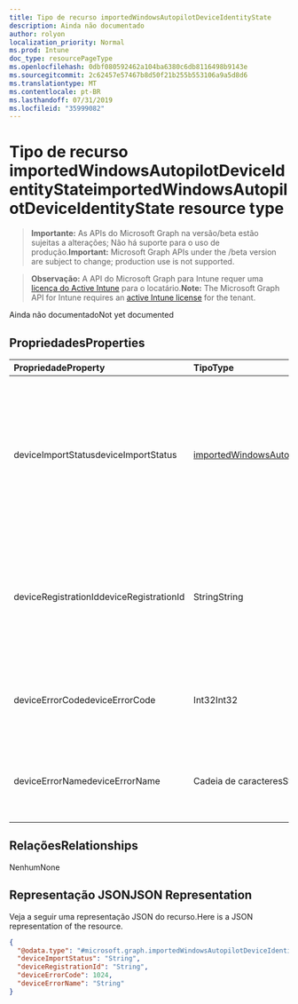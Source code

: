 ```yaml
---
title: Tipo de recurso importedWindowsAutopilotDeviceIdentityState
description: Ainda não documentado
author: rolyon
localization_priority: Normal
ms.prod: Intune
doc_type: resourcePageType
ms.openlocfilehash: 0dbf080592462a104ba6380c6db8116498b9143e
ms.sourcegitcommit: 2c62457e57467b8d50f21b255b553106a9a5d8d6
ms.translationtype: MT
ms.contentlocale: pt-BR
ms.lasthandoff: 07/31/2019
ms.locfileid: "35999082"
---
```

# <a name="importedwindowsautopilotdeviceidentitystate-resource-type"></a><span data-ttu-id="7b3d2-103">Tipo de recurso importedWindowsAutopilotDeviceIdentityState</span><span class="sxs-lookup"><span data-stu-id="7b3d2-103">importedWindowsAutopilotDeviceIdentityState resource type</span></span>

> <span data-ttu-id="7b3d2-104">**Importante:** As APIs do Microsoft Graph na versão/beta estão sujeitas a alterações; Não há suporte para o uso de produção.</span><span class="sxs-lookup"><span data-stu-id="7b3d2-104">**Important:** Microsoft Graph APIs under the /beta version are subject to change; production use is not supported.</span></span>

> <span data-ttu-id="7b3d2-105">**Observação:** A API do Microsoft Graph para Intune requer uma [licença do Active Intune](https://go.microsoft.com/fwlink/?linkid=839381) para o locatário.</span><span class="sxs-lookup"><span data-stu-id="7b3d2-105">**Note:** The Microsoft Graph API for Intune requires an [active Intune license](https://go.microsoft.com/fwlink/?linkid=839381) for the tenant.</span></span>

<span data-ttu-id="7b3d2-106">Ainda não documentado</span><span class="sxs-lookup"><span data-stu-id="7b3d2-106">Not yet documented</span></span>

## <a name="properties"></a><span data-ttu-id="7b3d2-107">Propriedades</span><span class="sxs-lookup"><span data-stu-id="7b3d2-107">Properties</span></span>
|<span data-ttu-id="7b3d2-108">Propriedade</span><span class="sxs-lookup"><span data-stu-id="7b3d2-108">Property</span></span>|<span data-ttu-id="7b3d2-109">Tipo</span><span class="sxs-lookup"><span data-stu-id="7b3d2-109">Type</span></span>|<span data-ttu-id="7b3d2-110">Descrição</span><span class="sxs-lookup"><span data-stu-id="7b3d2-110">Description</span></span>|
|:---|:---|:---|
|<span data-ttu-id="7b3d2-111">deviceImportStatus</span><span class="sxs-lookup"><span data-stu-id="7b3d2-111">deviceImportStatus</span></span>|[<span data-ttu-id="7b3d2-112">importedWindowsAutopilotDeviceIdentityImportStatus</span><span class="sxs-lookup"><span data-stu-id="7b3d2-112">importedWindowsAutopilotDeviceIdentityImportStatus</span></span>](../resources/intune-enrollment-importedwindowsautopilotdeviceidentityimportstatus.md)|<span data-ttu-id="7b3d2-113">Status do dispositivo relatado pelo Device Directory Service (DDS).</span><span class="sxs-lookup"><span data-stu-id="7b3d2-113">Device status reported by Device Directory Service(DDS).</span></span> <span data-ttu-id="7b3d2-114">Os valores possíveis são: `unknown`, `pending`, `partial`, `complete`, `error`.</span><span class="sxs-lookup"><span data-stu-id="7b3d2-114">Possible values are: `unknown`, `pending`, `partial`, `complete`, `error`.</span></span>|
|<span data-ttu-id="7b3d2-115">deviceRegistrationId</span><span class="sxs-lookup"><span data-stu-id="7b3d2-115">deviceRegistrationId</span></span>|<span data-ttu-id="7b3d2-116">String</span><span class="sxs-lookup"><span data-stu-id="7b3d2-116">String</span></span>|<span data-ttu-id="7b3d2-117">ID de Registro do Dispositivo para dispositivo adicionado com êxito relatada pelo Device Directory Service (DDS).</span><span class="sxs-lookup"><span data-stu-id="7b3d2-117">Device Registration ID for successfully added device reported by Device Directory Service(DDS).</span></span>|
|<span data-ttu-id="7b3d2-118">deviceErrorCode</span><span class="sxs-lookup"><span data-stu-id="7b3d2-118">deviceErrorCode</span></span>|<span data-ttu-id="7b3d2-119">Int32</span><span class="sxs-lookup"><span data-stu-id="7b3d2-119">Int32</span></span>|<span data-ttu-id="7b3d2-120">Código de erro do dispositivo relatado pelo Device Directory Service (DDS).</span><span class="sxs-lookup"><span data-stu-id="7b3d2-120">Device error code reported by Device Directory Service(DDS).</span></span>|
|<span data-ttu-id="7b3d2-121">deviceErrorName</span><span class="sxs-lookup"><span data-stu-id="7b3d2-121">deviceErrorName</span></span>|<span data-ttu-id="7b3d2-122">Cadeia de caracteres</span><span class="sxs-lookup"><span data-stu-id="7b3d2-122">String</span></span>|<span data-ttu-id="7b3d2-123">Nome do erro de dispositivo relatado pelo Device Directory Service(DDS).</span><span class="sxs-lookup"><span data-stu-id="7b3d2-123">Device error name reported by Device Directory Service(DDS).</span></span>|

## <a name="relationships"></a><span data-ttu-id="7b3d2-124">Relações</span><span class="sxs-lookup"><span data-stu-id="7b3d2-124">Relationships</span></span>
<span data-ttu-id="7b3d2-125">Nenhum</span><span class="sxs-lookup"><span data-stu-id="7b3d2-125">None</span></span>

## <a name="json-representation"></a><span data-ttu-id="7b3d2-126">Representação JSON</span><span class="sxs-lookup"><span data-stu-id="7b3d2-126">JSON Representation</span></span>
<span data-ttu-id="7b3d2-127">Veja a seguir uma representação JSON do recurso.</span><span class="sxs-lookup"><span data-stu-id="7b3d2-127">Here is a JSON representation of the resource.</span></span>
<!-- {
  "blockType": "resource",
  "@odata.type": "microsoft.graph.importedWindowsAutopilotDeviceIdentityState"
}
-->
``` json
{
  "@odata.type": "#microsoft.graph.importedWindowsAutopilotDeviceIdentityState",
  "deviceImportStatus": "String",
  "deviceRegistrationId": "String",
  "deviceErrorCode": 1024,
  "deviceErrorName": "String"
}
```





